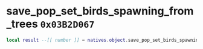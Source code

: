 # save_pop_set_birds_spawning_from_trees `0x03B2D067`

```lua
local result --[[ number ]] = natives.object.save_pop_set_birds_spawning_from_trees(_unk0 --[[ number ]])
```